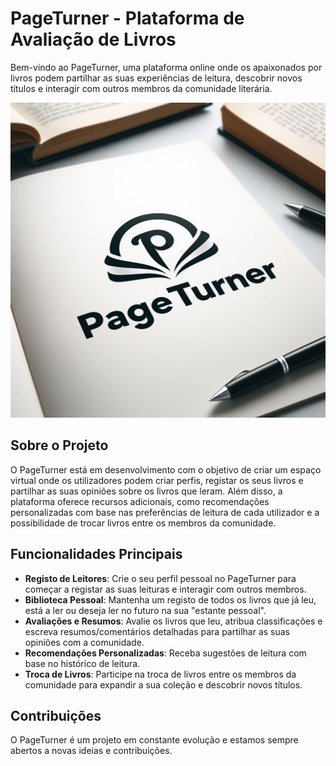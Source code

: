# PageTurner - Plataforma de Avaliação de Livros

Bem-vindo ao PageTurner, uma plataforma online onde os apaixonados por livros podem partilhar as suas experiências de leitura, descobrir novos títulos e interagir com outros membros da comunidade literária.

[![Banner PageTurner](https://github.com/hs1lva/PageTurner/raw/main/img/logos/banner.jpg)](https://link_para_seu_destino)

## Sobre o Projeto

O PageTurner está em desenvolvimento com o objetivo de criar um espaço virtual onde os utilizadores podem criar perfis, registar os seus livros e partilhar as suas opiniões sobre os livros que leram. Além disso, a plataforma oferece recursos adicionais, como recomendações personalizadas com base nas preferências de leitura de cada utilizador e a possibilidade de trocar livros entre os membros da comunidade.

## Funcionalidades Principais

- **Registo de Leitores**: Crie o seu perfil pessoal no PageTurner para começar a registar as suas leituras e interagir com outros membros.
- **Biblioteca Pessoal**: Mantenha um registo de todos os livros que já leu, está a ler ou deseja ler no futuro na sua "estante pessoal".
- **Avaliações e Resumos**: Avalie os livros que leu, atribua classificações e escreva resumos/comentários detalhadas para partilhar as suas opiniões com a comunidade.
- **Recomendações Personalizadas**: Receba sugestões de leitura com base no histórico de leitura.
- **Troca de Livros**: Participe na troca de livros entre os membros da comunidade para expandir a sua coleção e descobrir novos títulos.

## Contribuições

O PageTurner é um projeto em constante evolução e estamos sempre abertos a novas ideias e contribuições.

